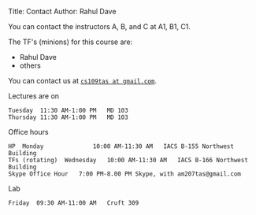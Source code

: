 Title: Contact
Author: Rahul Dave

You can contact the instructors A, B, and C at A1, B1, C1.

The TF's (minions) for this course are:

* Rahul Dave
* others

You can contact us at [`cs109tas at gmail.com`](mailto:cs109tas@gmail.com).

Lectures are on

	Tuesday	 11:30 AM-1:00 PM	MD 103
	Thursday 11:30 AM-1:00 PM	MD 103

Office hours

	HP	Monday				10:00 AM-11:30 AM	IACS B-155 Northwest Building
	TFs (rotating)	Wednesday	10:00 AM-11:30 AM	IACS B-166 Northwest Building
	Skype Office Hour	7:00 PM-8.00 PM	Skype, with am207tas@gmail.com

Lab

	Friday	09:30 AM-11:00 AM	Cruft 309
